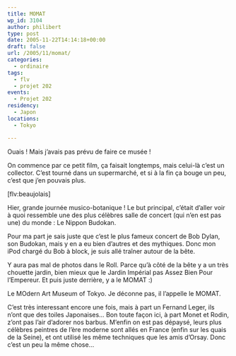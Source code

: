 ```yaml
---
title: MOMAT
wp_id: 3104
author: philibert
type: post
date: 2005-11-22T14:14:18+00:00
draft: false
url: /2005/11/momat/
categories:
  - ordinaire
tags:
  - flv
  - projet 202
events:
  - Projet 202
residency:
  - Japon
locations:
  - Tokyo

---
```

Ouais ! Mais j&rsquo;avais pas prévu de faire ce musée ! 

On commence par ce petit film, ça faisait longtemps, mais celui-là c&rsquo;est un collector. C&rsquo;est tourné dans un supermarché, et si à la fin ça bouge un peu, c&rsquo;est que j&rsquo;en pouvais plus.

[flv:beaujolais]

Hier, grande journée musico-botanique ! Le but principal, c&rsquo;était d&rsquo;aller voir à quoi ressemble une des plus célèbres salle de concert (qui n&rsquo;en est pas une) du monde : Le Nippon Budokan. 

Pour ma part je sais juste que c&rsquo;est le plus fameux concert de Bob Dylan, son Budokan, mais y en a eu bien d&rsquo;autres et des mythiques. Donc mon iPod chargé du Bob à block, je suis allé traîner autour de la bête. 

Y aura pas mal de photos dans le Roll. Parce qu&rsquo;à côté de la bête y a un très chouette jardin, bien mieux que le Jardin Impérial pas Assez Bien Pour l&rsquo;Empereur. Et puis juste derrière, y a le MOMAT :)
  
Le MOdern Art Museum of Tokyo. Je déconne pas, il l&rsquo;appelle le MOMAT. 

C&rsquo;est très interessant encore une fois, mais à part un Fernand Leger, ils n&rsquo;ont que des toiles Japonaises&#8230; Bon toute façon ici, à part Monet et Rodin, z&rsquo;ont pas l&rsquo;air d&rsquo;adorer nos barbus. M&rsquo;enfin on est pas dépaysé, leurs plus célèbres peintres de l&rsquo;ère moderne sont allés en France (enfin sur les quais de la Seine), et ont utilisé les même techniques que les amis d&rsquo;Orsay. Donc c&rsquo;est un peu la même chose&#8230;